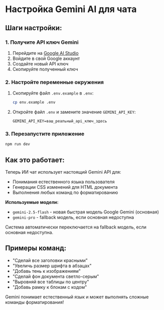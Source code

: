 # Настройка Gemini AI для чата

## Шаги настройки:

### 1. Получите API ключ Gemini
1. Перейдите на [Google AI Studio](https://aistudio.google.com/)
2. Войдите в свой Google аккаунт
3. Создайте новый API ключ
4. Скопируйте полученный ключ

### 2. Настройте переменные окружения
1. Скопируйте файл `.env.example` в `.env`:
   ```bash
   cp env.example .env
   ```

2. Откройте файл `.env` и замените значение `GEMINI_API_KEY`:
   ```
   GEMINI_API_KEY=ваш_реальный_api_ключ_здесь
   ```

### 3. Перезапустите приложение
```bash
npm run dev
```

## Как это работает:

Теперь ИИ чат использует настоящий Gemini API для:
- Понимания естественного языка пользователя
- Генерации CSS изменений для HTML документа
- Выполнения любых команд по форматированию

**Используемые модели:**
- `gemini-2.5-flash` - новая быстрая модель Google Gemini (основная)
- `gemini-pro` - fallback модель, если основная недоступна

Система автоматически переключается на fallback модель, если основная недоступна.

## Примеры команд:

- "Сделай все заголовки красными"
- "Увеличь размер шрифта в абзацах"
- "Добавь тень к изображениям"
- "Сделай фон документа светло-серым"
- "Выровняй все таблицы по центру"
- "Добавь рамку к блокам с кодом"

Gemini понимает естественный язык и может выполнять сложные команды форматирования!
